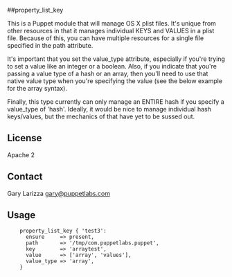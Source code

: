 ##property_list_key

This is a Puppet module that will manage OS X plist files. It's unique from other resources in that it manages individual KEYS and VALUES in a plist file. Because of this, you can have multiple resources for a single file specified in the path attribute.

It's important that you set the value\_type attribute, especially if you're trying to set a value like an integer or a boolean. Also, if you indicate that you're passing a value type of a hash or an array, then you'll need to use that native value type when you're specifying the value (see the below example for the array syntax).

Finally, this type currently can only manage an ENTIRE hash if you specify a value\_type of 'hash'. Ideally, it would be nice to manage individual hash keys/values, but the mechanics of that have yet to be sussed out.

License
-------
Apache 2

Contact
-------
Gary Larizza <gary@puppetlabs.com>

Usage
-------
        property_list_key { 'test3':
          ensure     => present,
          path       => '/tmp/com.puppetlabs.puppet',
          key        => 'arraytest',
          value      => ['array', 'values'],
          value_type => 'array',
        }

